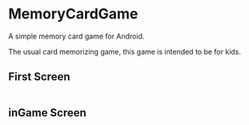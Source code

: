 # MemoryCardGame
A simple memory card game for Android.

The usual card memorizing game, this game is intended to be for kids.

## First Screen
<img scr="images/screenshot_memoryCards_1"/>

## inGame Screen
